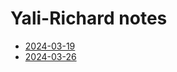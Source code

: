 ---
---

# Yali-Richard notes
- [2024-03-19](./yali-rich/2024-03-19.md)
- [2024-03-26](./yali-rich/2024-03-26.md)

